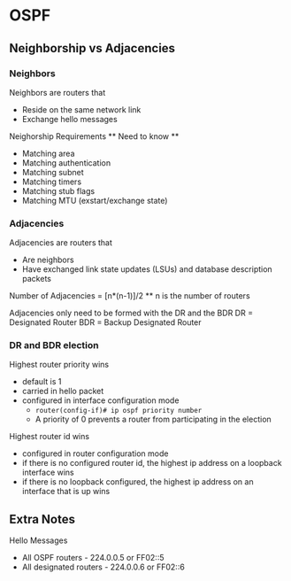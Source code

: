 # OSPF


## Neighborship vs Adjacencies

### Neighbors
Neighbors are routers that 
- Reside on the same network link
- Exchange hello messages  

Neighorship Requirements ** Need to know **
- Matching area
- Matching authentication
- Matching subnet
- Matching timers
- Matching stub flags
- Matching MTU (exstart/exchange state)


### Adjacencies 
Adjacencies are routers that
- Are neighbors
- Have exchanged link state updates (LSUs) and database description packets

Number of Adjacencies = [n*(n-1)]/2 ** n is the number of routers


Adjacencies only need to be formed with the DR and the BDR
DR = Designated Router
BDR = Backup Designated Router

### DR and BDR election
Highest router priority wins
- default is 1
- carried in hello packet
- configured in interface configuration mode
    - <code>router(config-if)# ip ospf priority number </code>
    - A priority of 0 prevents a router from participating in the election  

Highest router id wins
- configured in router configuration mode
- if there is no configured router id, the highest ip address on a loopback interface wins
- if there is no loopback configured, the highest ip address on an interface that is up wins


## Extra Notes
Hello Messages
- All OSPF routers - 224.0.0.5 or FF02::5
- All designated routers - 224.0.0.6 or FF02::6